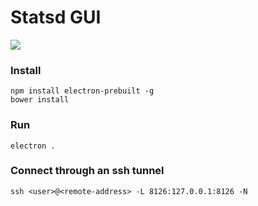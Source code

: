# Statsd GUI

![](http://f.cl.ly/items/2N2g2O1P2C2U3n263k3K/Image%202015-07-01%20at%205.01.58%20PM.png)

### Install
```shell
npm install electron-prebuilt -g
bower install
```

### Run
```shell
electron .
```

### Connect through an ssh tunnel
```shell
ssh <user>@<remote-address> -L 8126:127.0.0.1:8126 -N
```

